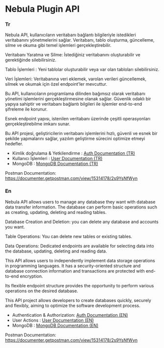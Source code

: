 # Nebula Plugin API

### Tr
Nebula API, kullanıcıların veritabanı bağlantı bilgileriyle istedikleri veritabanını yönetmelerini sağlar. Veritabanı, tablo oluşturma, güncelleme, silme ve okuma gibi temel işlemleri gerçekleştirebilir.

Veritabanı Yaratma ve Silme: İstediğiniz veritabanını oluşturabilir ve gerektiğinde silebilirsiniz.

Tablo İşlemleri : Yeni tablolar oluşturabilir veya var olan tabloları silebilirsiniz.

Veri İşlemleri: Veritabanına veri eklemek, varolan verileri güncellemek, silmek ve okumak için özel endpoint'ler mevcuttur.

Bu API, kullanıcıların programlama dilinden bağımsız olarak veritabanı yönetimi işlemlerini gerçekleştirmesine olanak sağlar. Güvenlik odaklı bir yapıya sahiptir ve veritabanı bağlantı bilgileri ile işlemler end-to-end şifreleme ile korunur.

Esnek endpoint yapısı, istenilen veritabanı üzerinde çeşitli operasyonları gerçekleştirebilme imkanı sunar.

Bu API projesi, geliştiricilerin veritabanı işlemlerini hızlı, güvenli ve esnek bir şekilde yapmalarını sağlar, yazılım geliştirme sürecini optimize etmeyi hedefler.

- Kimlik doğrulama & Yetkilendirme : [Auth Documentation (TR)](Tr/auth_documentation.md)
- Kullanıcı İşlemleri : [User Documentation (TR)](Tr/user_documentation.md)
- MongoDB : [MongoDB Documentation (TR)](Tr/mongo_documentation.md)

Postman Documentation: https://documenter.getpostman.com/view/15314178/2s9YsNfWyn

### En

Nebula API allows users to manage any database they want with database data transfer information. The database can perform basic operations such as creating, updating, deleting and reading tables.

Database Creation and Deletion: you can delete any database and accounts you want.

Table Operations: You can delete new tables or existing tables.

Data Operations: Dedicated endpoints are available for selecting data into the database, updating, deleting and reading data.

This API allows users to independently implement data storage operations in programming languages. It has a security-oriented structure and database connection information and transactions are protected with end-to-end encryption.

Its flexible endpoint structure provides the opportunity to perform various operations on the desired database.

This API project allows developers to create databases quickly, securely and flexibly, aiming to optimize the software development process.

- Authentication & Authorization: [Auth Documentation (EN)](En/auth_documentation.md)
- User Actions : [User Documentation (EN)](En/user_documentation.md)
- MongoDB : [MongoDB Documentation (EN)](En/mongo_documentation.md)
  
Postman Documentation: https://documenter.getpostman.com/view/15314178/2s9YsNfWyn

